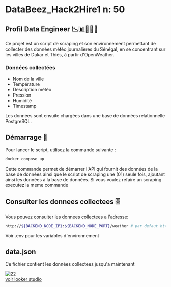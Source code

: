 # DataBeez_Hack2Hire1 n: 50

## Profil Data Engineer 📉📊👨🏾‍💻

Ce projet est un script de scraping et son environnement permettant de collecter des données météo journalières du Sénégal, en se concentrant sur les villes de Dakar et Thiès, à partir d'OpenWeather. 

### Données collectées
- Nom de la ville
- Température
- Description météo
- Pression
- Humidité
- Timestamp

Les données sont ensuite chargées dans une base de données relationnelle PostgreSQL.

## Démarrage 🚀

Pour lancer le script, utilisez la commande suivante :

```bash
docker compose up
```


Cette commande permet de démarrer l'API qui fournit des données de la base de données ainsi que le script de scraping une (01) seule fois, ajoutant ainsi les données à la base de données.
Si vous voulez refaire un scraping executez la meme commande

## Consulter les donnees collectees 🗄️

Vous pouvez consulter les donnees collectees a l'adresse:

```bash
http://${BACKEND_NODE_IP}:${BACKEND_NODE_PORT}/weather # par defaut http://172.18.0.3:3000/weather
```

Voir .env pour les variables d'environnement

## data.json

Ce fichier contient les données collectees jusqu'a maintenant


<a href="https://lookerstudio.google.com/s/inen86cLqKg"><img src="https://i.ibb.co/hDddMV4/22.png" alt="22" border="0"></a>
<br>
<a href="https://lookerstudio.google.com/s/inen86cLqKg">voir looker studio</a>